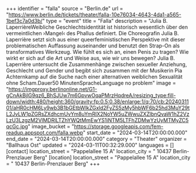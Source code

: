 +++
identifier = "falla"
source = "Berlin.de"
url = "https://www.berlin.de/tickets/theater/falla-10e76034-4643-4da1-a565-1bef3c7a0d3b/"
type = "event"
title = "Falla"
description = "Julia B. LaperrièreWeibliche Geschlechtsidentität ist historisch wesentlich über den vermeintlichen ›Mangel‹ des Phallus definiert. Die Choreografin Julia B. Laperrière setzt sich aus einer queerfeministischen Perspektive mit dieser problematischen Auffassung auseinander und benutzt den Strap-On als transformatives Werkzeug. Wie fühlt es sich an, einen Penis zu tragen? Wie wirkt er sich auf die Art und Weise aus, wie wir uns bewegen? Julia B. Laperrière untersucht die Zusammenhänge zwischen sexueller Anziehung, Geschlecht und Gender und begibt sich zusammen mit der Musikerin Pia Achternkamp auf die Suche nach einer alternativen weiblichen Sexualität ohne Scham.Dauer50 MinutenSpracheLanguage no problem"
image = "https://imgproxy.berlinonline.net/G1-gCnAkBjlG9qz6_BhSJUw7m6GpvwOqaPMrzHqdreA/resizing_type:fill-down/width:480/height:360/gravity:fp:0.5:0.38/enlarge:1/q:70/cb:2024031101/aHR0cHM6Ly9wb3B1bGEtbWlkZGxld2FyZS5zMy5hbWF6b25hd3MuY29tL2JvLW1pZGRsZXdhcmUvYm8uYmRlX2NoYW5uZWwuZXZlbnQvaW1hZ2VzLzU3LzgzM2VlMDRlLTZhYWQtMmEwYS1iNTM5LTFhZDMwYzUyMTMyZC5qcGc.jpg"
image_bucket = "https://storage.googleapis.com/fem-readup.appspot.com/falla.webp"
start_date = "2024-03-14T20:00:00.000"
end_date = "2024-03-14T20:00:00.000"
category = "Theater"
organizer = "Ballhaus Ost"
updated = "2024-03-11T00:32:29.000"
languages = []
[contact]
location_street = "Pappelallee 15 A"
location_city = " 10437 Berlin-Prenzlauer Berg"
[location]
location_street = "Pappelallee 15 A"
location_city = " 10437 Berlin-Prenzlauer Berg"
+++